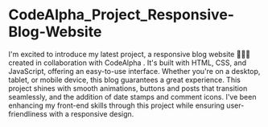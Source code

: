 # CodeAlpha_Project_Responsive-Blog-Website
I'm excited to introduce my latest project, a responsive blog website 🧘‍♀️🌐 created in collaboration with CodeAlpha . It's built with HTML, CSS, and JavaScript, offering an easy-to-use interface. Whether you're on a desktop, tablet, or mobile device, this blog guarantees a great experience. This project shines with smooth animations, buttons and posts that transition seamlessly, and the addition of date stamps and comment icons. I've been enhancing my front-end skills through this project while ensuring user-friendliness with a responsive design.
